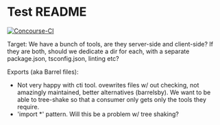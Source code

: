 # Test README

[![Concourse-CI](https://concourse.ns8-infrastructure.com/api/v1/teams/main/pipelines/protect-js-tools/jobs/test/badge)](https://concourse.ns8-infrastructure.com/teams/main/pipelines/protect-js-tools)

Target:
We have a bunch of tools, are they server-side and client-side? If they are both, should we dedicate a dir for each, with a separate package.json, tsconfig.json, linting etc?

Exports (aka Barrel files):
- Not very happy with cti tool.  ovewrites files w/ out checking, not amazingly maintained, better alternatives (barrelsby). We want to be able to tree-shake so that a consumer only gets only the tools they require.  
- 'import *' pattern.  Will this be a problem w/ tree shaking?

